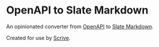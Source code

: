 # OpenAPI to Slate Markdown

An opinionated converter from
[OpenAPI](https://www.openapis.org/specification/repo) to [Slate
Markdown](https://github.com/lord/slate).

Created for use by [Scrive](https://github.com/scrive/).
